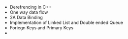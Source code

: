 * Derefrencing in C++
* One way data flow
* 2A Data Binding
* Implementation of Linked List and Double ended Queue
* Foriegn Keys and Primary Keys
* 

